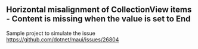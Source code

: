 ## Horizontal misalignment of CollectionView items - Content is missing when the value is set to End

Sample project to simulate the issue https://github.com/dotnet/maui/issues/26804
